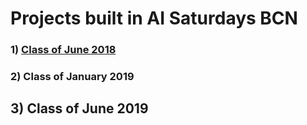 # Projects built in AI Saturdays BCN

### 1) [Class of June 2018](https://github.com/SaturdaysAI/Projects/tree/master/Barcelona/June2018)

### 2) Class of January 2019

## 3) Class of June 2019
